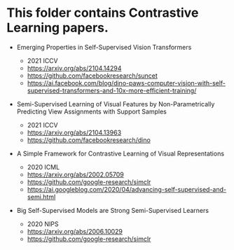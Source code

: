 # This folder contains Contrastive Learning papers.

-   Emerging Properties in Self-Supervised Vision Transformers
    -   2021 ICCV
    -   https://arxiv.org/abs/2104.14294
    -   https://github.com/facebookresearch/suncet
    -   https://ai.facebook.com/blog/dino-paws-computer-vision-with-self-supervised-transformers-and-10x-more-efficient-training/

-   Semi-Supervised Learning of Visual Features by Non-Parametrically Predicting View Assignments with Support Samples
    -   2021 ICCV
    -   https://arxiv.org/abs/2104.13963
    -   https://github.com/facebookresearch/dino    

- A Simple Framework for Contrastive Learning of Visual Representations
    - 2020 ICML
    - https://arxiv.org/abs/2002.05709
    - https://github.com/google-research/simclr
    - https://ai.googleblog.com/2020/04/advancing-self-supervised-and-semi.html

- Big Self-Supervised Models are Strong Semi-Supervised Learners
    - 2020 NIPS
    - https://arxiv.org/abs/2006.10029
    - https://github.com/google-research/simclr
